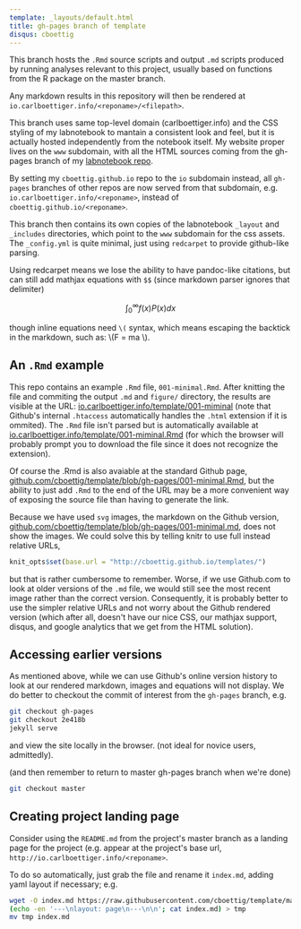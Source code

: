 ```yaml
---
template: _layouts/default.html
title: gh-pages branch of template
disqus: cboettig
---
```



This branch hosts the `.Rmd` source scripts and output `.md`
scripts produced by running analyses relevant to this project,
usually based on functions from the R package on the master branch.

Any markdown results in this repository will then be rendered at
`io.carlboettiger.info/<reponame>/<filepath>`.

This branch uses same top-level domain (carlboettiger.info) and
the CSS styling of my labnotebook to mantain a consistent look and
feel, but it is actually hosted independently from
the notebook itself.  My website proper lives on the `www` subdomain,
with all the HTML sources coming from the gh-pages branch of my
[labnotebook repo](https://github.com/cboettig/labnotebook/).

By setting my `cboettig.github.io` repo to the `io` subdomain
instead, all `gh-pages` branches of other repos are now served
from that subdomain, e.g. `io.carlboettiger.info/<reponame>`, instead
of `cboettig.github.io/<reponame>`.

This branch then contains its own copies of the labnotebook
`_layout` and `_includes` directories, which point to the `www` subdomain
for the css assets.  The `_config.yml` is quite minimal, just using
`redcarpet` to provide github-like parsing.


Using redcarpet means we lose the ability to have pandoc-like citations,
but can still add mathjax equations with `$$` (since markdown parser
ignores that delimiter)

$$ \int_0^{\infty} f(x) P(x) dx $$

though inline equations need `\(` syntax, which means escaping
the backtick in the markdown, such as: \\(F = ma \\).

## An `.Rmd` example

This repo contains an example `.Rmd` file, `001-minimal.Rmd`.
After knitting the file and commiting the output `.md`
and `figure/` directory, the results are visible at the URL:
[io.carlboettiger.info/template/001-miminal](http://io.carlboettiger.info/template/001-minimal)
(note that Github's internal `.htaccess` automatically
handles the `.html` extension if it is ommited).
The `.Rmd` file isn't parsed but is automatically available at
[io.carlboettiger.info/template/001-miminal.Rmd](http://io.carlboettiger.info/template/001-minimal.Rmd)
(for which the browser will probably prompt you to download the file
since it does not recognize the extension).

Of course the .Rmd is also avaiable at the standard Github page,
[github.com/cboettig/template/blob/gh-pages/001-minimal.Rmd](https://github.com/cboettig/template/blob/gh-pages/001-minimal.Rmd),
but the ability to just add `.Rmd` to the end of the URL may be a more
convenient way of exposing the source file than having to generate
the link.

Because we have used `svg` images, the markdown on the Github version,
[github.com/cboettig/template/blob/gh-pages/001-minimal.md](https://github.com/cboettig/template/blob/gh-pages/001-minimal.md),
does not show the images. We could solve this by telling knitr to use
full instead relative URLs,

```r
knit_opts$set(base.url = "http://cboettig.github.io/templates/")
```

but that is rather cumbersome to remember.  Worse, if we use Github.com
to look at older versions of the `.md` file, we would still see the
most recent image rather than the correct version.  Consequently, it
is probably better to use the simpler relative URLs and not worry about
the Github rendered version (which after all, doesn't have our nice CSS,
our mathjax support, disqus, and google analytics that we get from the
HTML solution).

## Accessing earlier versions

As mentioned above, while we can use Github's online version history to look at our rendered markdown,
images and equations will not display.  We do better to checkout the commit of interest from the
`gh-pages` branch, e.g.

```bash
git checkout gh-pages
git checkout 2e418b
jekyll serve
```

and view the site locally in the browser.  (not ideal for novice users, admittedly).

(and then remember to return to master gh-pages branch when we're done)

```bash
git checkout master
```


Creating project landing page
------------------------------

Consider using the `README.md` from the project's master branch as
a landing page for the project (e.g. appear at the project's base
url, `http://io.carlboettiger.info/<reponame>`.

To do so automatically, just grab the file and rename it `index.md`,
adding yaml layout if necessary; e.g.

```bash
wget -O index.md https://raw.githubusercontent.com/cboettig/template/master/README.md
(echo -en '---\nlayout: page\n---\n\n'; cat index.md) > tmp
mv tmp index.md
```


